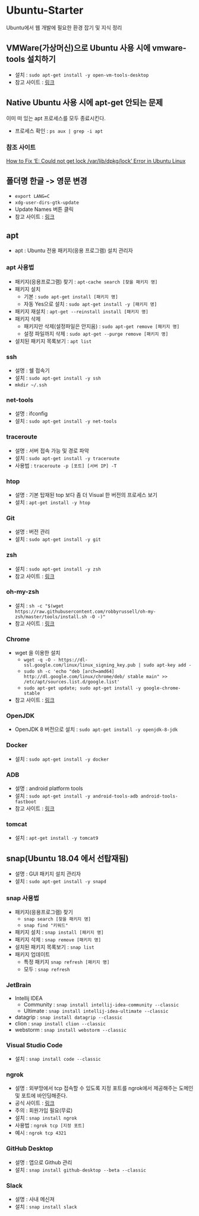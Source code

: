# Ubuntu-Starter
Ubuntu에서 웹 개발에 필요한 환경 잡기 및 지식 정리

## VMWare(가상머신)으로 Ubuntu 사용 시에 vmware-tools 설치하기
* 설치 : `sudo apt-get install -y open-vm-tools-desktop`
* 참고 사이트 : [링크](https://kkn1220.tistory.com/109)

## Native Ubuntu 사용 시에 apt-get 안되는 문제
이미 떠 있는 apt 프로세스를 모두 종료시킨다.
* 프로세스 확인 : `ps aux | grep -i apt`

### 참조 사이트
[How to Fix ‘E: Could not get lock /var/lib/dpkg/lock’ Error in Ubuntu Linux](https://itsfoss.com/could-not-get-lock-error/)

## 폴더명 한글 -> 영문 변경
* `export LANG=C`
* `xdg-user-dirs-gtk-update`
* Update Names 버튼 클릭
* 참고 사이트 : [링크](http://blog.naver.com/PostView.nhn?blogId=ijuju88&logNo=220961426979)

## apt
* apt : Ubuntu 전용 패키지(응용 프로그램) 설치 관리자

### apt 사용법
* 패키지(응용프로그램) 찾기 : `apt-cache search [찾을 패키지 명]`
* 패키지 설치 
  - 기본 : `sudo apt-get install [패키지 명]`
  - 자동 Yes으로 설치 : `sudo apt-get install -y [패키지 명]`
* 패키지 재설치 : `apt-get --reinstall install [패키지 명]`
* 패키지 삭제 
  - 패키지만 삭제(설정파일은 안지움) : `sudo apt-get remove [패키지 명]`
  - 설정 파일까지 삭제 : `sudo apt-get --purge remove [패키지 명]`
* 설치된 패키지 목록보기 : `apt list`

### ssh
* 설명 : 쉘 접속기
* 설치 : `sudo apt-get install -y ssh`
* `mkdir ~/.ssh`

### net-tools
* 설명 : ifconfig
* 설치 : `sudo apt-get install -y net-tools`

### traceroute
* 설명 : 서버 접속 가능 및 경로 파악
* 설치 : `sudo apt-get install -y traceroute`
* 사용법 : `traceroute -p [포트] [서버 IP] -T`

### htop
* 설명 : 기본 탑재된 top 보다 좀 더 Visual 한 버전의 프로세스 보기
* 설치 : `apt-get install -y htop`

### Git
* 설명 : 버전 관리
* 설치 : `sudo apt-get install -y git`

### zsh
* 설치 : `sudo apt-get install -y zsh`
* 참고 사이트 : [링크](https://the-illusionist.me/47)

### oh-my-zsh
* 설치 : `sh -c "$(wget https://raw.githubusercontent.com/robbyrussell/oh-my-zsh/master/tools/install.sh -O -)"`
* 참고 사이트 : [링크](https://the-illusionist.me/47)

### Chrome
* wget 을 이용한 설치 
  - `wget -q -O - https://dl-ssl.google.com/linux/linux_signing_key.pub | sudo apt-key add -`
  - `sudo sh -c 'echo "deb [arch=amd64] http://dl.google.com/linux/chrome/deb/ stable main" >> /etc/apt/sources.list.d/google.list'`
  - `sudo apt-get update; sudo apt-get install -y google-chrome-stable`
* 참고 사이트 : [링크](https://snowdeer.github.io/linux/2018/02/02/ubuntu-16p04-install-chrome/)

### OpenJDK 
* OpenJDK 8 버전으로 설치 : `sudo apt-get install -y openjdk-8-jdk`

### Docker
* 설치 : `sudo apt-get install -y docker`

### ADB
* 설명 : android platform tools
* 설치 : `sudo apt-get install -y android-tools-adb android-tools-fastboot`
* 참고 사이트 : [링크](https://linuxtechlab.com/install-adb-fastboot-ubuntu/)

### tomcat
* 설치 : `apt-get install -y tomcat9`

## snap(Ubuntu 18.04 에서 선탑재됨)
* 설명 : GUI 패키지 설치 관리자
* 설치 : `sudo apt-get install -y snapd`

### snap 사용법
* 패키지(응용프로그램) 찾기 
  - `snap search [찾을 패키지 명]`
  - `snap find "키워드"`
* 패키지 설치 : `snap install [패키지 명]`
* 패키지 삭제 : `snap remove [패키지 명]`
* 설치된 패키지 목록보기 : `snap list`
* 패키지 업데이트 
  - 특정 패키지 `snap refresh [패키지 명]`
  - 모두 : `snap refresh` 

### JetBrain
* Intellij IDEA
  - Community : `snap install intellij-idea-community --classic`
  - Ultimate : `snap install intellij-idea-ultimate --classic`
* datagrip : `snap install datagrip --classic`
* clion : `snap install clion --classic`
* webstorm : `snap install webstorm --classic`

### Visual Studio Code
* 설치 : `snap install code --classic`

### ngrok
* 설명 : 외부망에서 tcp 접속할 수 있도록 지정 포트를 ngrok에서 제공해주는 도메인 및 포트에 바인딩해준다.
* 공식 사이트 : [링크](https://ngrok.com)
* 주의 : 회원가입 필요(무료)
* 설치 : `snap install ngrok`
* 사용법 : `ngrok tcp [지정 포트]`
* 예시 : `ngrok tcp 4321`

### GitHub Desktop 
* 설명 : 앱으로 Github 관리 
* 설치 : `snap install github-desktop --beta --classic`

### Slack
* 설명 : 사내 메신져
* 설치 : `snap install slack`
